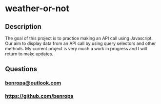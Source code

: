 # weather-or-not

## Description
The goal of this project is to practice making an API call using Javascript. Our aim to display data from an API call by using query selectors and other methods.
My current project is very much a work in progress and I will return to make updates. 

## Questions 
### benropa@outlook.com
### https://github.com/benropa
